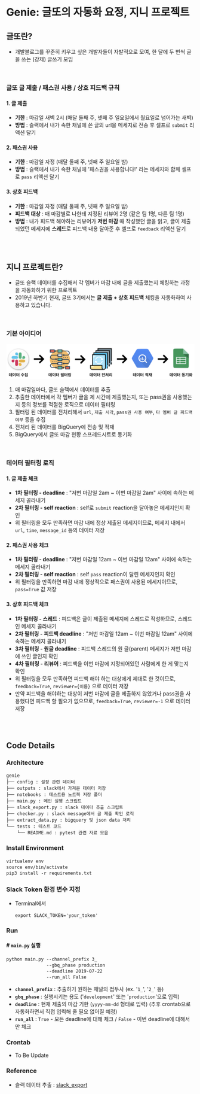 # Genie: 글또의 자동화 요정, 지니 프로젝트
## 글또란?
- 개발블로그를 꾸준히 키우고 싶은 개발자들이 자발적으로 모여, 한 달에 두 번씩 글을 쓰는 (강제) 글쓰기 모임
<br>

### 글또 글 제출 / 패스권 사용 / 상호 피드백 규칙
#### 1. 글 제출
- **기한** : 마감일 새벽 2시 (매달 둘째 주, 넷째 주 일요일에서 월요일로 넘어가는 새벽)
- **방법** : 슬랙에서 내가 속한 채널에 쓴 글의 url을 메세지로 전송 후 셀프로 `submit` 리액션 달기

#### 2. 패스권 사용
- **기한** : 마감일 자정 (매달 둘째 주, 넷째 주 일요일 밤)
- **방법** : 슬랙에서 내가 속한 채널에 '패스권을 사용합니다!' 라는 메세지와 함께 셀프로 `pass` 리액션 달기

#### 3.  상호 피드백
- **기한** : 마감일 자정 (매달 둘째 주, 넷째 주 일요일 밤)
- **피드백 대상** : 매 마감별로 나한테 지정된 리뷰어 2명 (같은 팀 1명, 다른 팀 1명)
- **방법** : 내가 피드백 해야하는 리뷰어가 **저번 마감** 때 작성했던 글을 읽고, 글이 제출되었던 메세지에 **스레드**로 피드백 내용 달아준 후 셀프로 `feedback` 리액션 달기
<br>
<br>

## 지니 프로젝트란?
- 글또 슬랙 데이터를 수집해서 각 멤버가 마감 내에 글을 제출했는지 체킹하는 과정을 자동화하기 위한 프로젝트
- 2019년 하반기 현재, 글또 3기에서는 **글 제출 + 상호 피드백** 체킹을 자동화하여 사용하고 있습니다.
<br>

### 기본 아이디어

<p align="center"><img src="process.png" width="800"></p>

1. 매 마감일마다, 글또 슬랙에서 데이터를 추출
2. 추출한 데이터에서 각 멤버가 글을 제 시간에 제출했는지, 또는 pass권을 사용했는지 등의 정보를 적절한 로직으로 데이터 필터링
3. 필터링 된 데이터를 전처리해서 `url`, `제출 시각`, `pass권 사용 여부`, `타 멤버 글 피드백 여부` 등을 수집
4. 전처리 된 데이터를 BigQuery에 전송 및 적재
5. BigQuery에서 글또 마감 현황 스프레드시트로 동기화
<br>

### 데이터 필터링 로직
#### 1. 글 제출 체크
- **1차 필터링 - deadline** : "저번 마감일 2am ~ 이번 마감일 2am" 사이에 속하는 메세지 골라내기
- **2차 필터링 - self reaction** : self로 `submit` reaction을 달아놓은 메세지인지 확인
- 위 필터링을 모두 만족하면 마감 내에 정상 제출된 메세지이므로, 메세지 내에서 `url`, `time`, `message_id` 등의 데이터 저장

#### 2. 패스권 사용 체크
- **1차 필터링 - deadline** : "저번 마감일 12am ~ 이번 마감일 12am" 사이에 속하는 메세지 골라내기
- **2차 필터링 - self reaction** : self `pass` reaction이 달린 메세지인지 확인
- 위 필터링을 만족하면 마감 내에 정상적으로 패스권이 사용된 메세지이므로, `pass=True` 값 저장

#### 3. 상호 피드백 체크
- **1차 필터링 - 스레드** : 피드백은 글이 제출된 메세지에 스레드로 작성하므로, 스레드인 메세지 골라내기
- **2차 필터링 - 피드백 deadline** : "저번 마감일 12am ~ 이번 마감일 12am" 사이에 속하는 메세지 골라내기
- **3차 필터링 - 원글 deadline** : 피드백 스레드의 원 글(parent) 메세지가 저번 마감에 쓰인 글인지 확인
- **4차 필터링 - 리뷰어** : 피드백을 이번 마감에 지정되어있던 사람에게 한 게 맞는지 확인
- 위 필터링을 모두 만족하면 피드백 해야 하는 대상에게 제대로 한 것이므로, `feedback=True`, `reviewer={이름}` 으로 데이터 저장
- 만약 피드백을 해야하는 대상이 저번 마감에 글을 제출하지 않았거나 pass권을 사용했다면 피드백 할 필요가 없으므로, `feedback=True`, `reviewer=-1` 으로 데이터 저장
<br>
<br>

## Code Details
### Architecture
```
genie
├── config : 설정 관련 데이터
├── outputs : slack에서 가져온 데이터 저장
├── notebooks : 테스트용 노트북 저장 폴더
├── main.py : 메인 실행 스크립트
├── slack_export.py : slack 데이터 추출 스크립트
├── checker.py : slack message에서 글 제출 확인 로직
├── extract_data.py : bigquery 및 json data 처리
└── tests : 테스트 코드
    └── README.md : pytest 관련 자료 모음
```

### Install Environment
```
virtualenv env
source env/bin/activate
pip3 install -r requirements.txt
```

### Slack Token 환경 변수 지정
- Terminal에서

    ```
    export SLACK_TOKEN='your_token'    
    ```

### Run
#### \# `main.py` 실행

```
python main.py --channel_prefix 3_
               --gbq_phase production
               --deadline 2019-07-22
               --run_all False
```
  - **`channel_prefix`** : 추출하기 원하는 채널의 접두사 (ex. '`1_`', '`2_`' 등)
  - **`gbq_phase`** : 실행시키는 용도 ('`development`' 또는 '`production`'으로 입력)
  - **`deadline`** : 현재 제출의 마감 기한 (`yyyy-mm-dd` 형태로 입력) (추후 crontab으로 자동화하면서 직접 입력해 줄 필요 없어질 예정)
  - **`run_all`** : `True` - 모든 deadline에 대해 체크 / `False` - 이번 deadline에 대해서만 체크

### Crontab
- To Be Update

### Reference
- 슬랙 데이터 추출 : [slack_export](https://github.com/zach-snell/slack-export)
